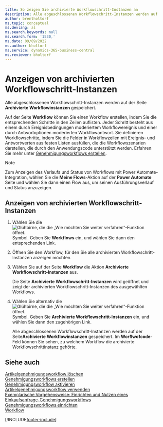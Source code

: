 ```yaml
---
title: So zeigen Sie archivierte Workflowschritt-Instanzen an
description: Alle abgeschlossenen Workflowschritt-Instanzen werden auf der Seite „Archivierte Workflowinstanzen“gespeichert. Jeder Schritt besteht aus einem Workflow-Ereignis und einer Workflow-Antwort.
author: brentholtorf
ms.topic: conceptual
ms.devlang: al
ms.search.keywords: null
ms.search.form: '1530,'
ms.date: 09/09/2022
ms.author: bholtorf
ms.service: dynamics-365-business-central
ms.reviewer: bholtorf
---
```

# Anzeigen von archivierten Workflowschritt-Instanzen

Alle abgeschlossenen Workflowschritt-Instanzen werden auf der Seite **Archivierte Workflowinstanzen** gespeichert.  

Auf der Seite **Workflow** können Sie einen Workflow erstellen, indem Sie die entsprechenden Schritte in den Zeilen auflisten. Jeder Schritt besteht aus einem durch Ereignisbedingungen moderiertem Workflowereignis und einer durch Antwortoptionen moderierten Workflowantwort. Sie definieren Workflowschritte, indem Sie die Felder in Workflowzeilen mit Ereignis- und Antwortwerten aus festen Listen ausfüllen, die die Workflowszenarien darstellen, die durch den Anwendungscode unterstützt werden. Erfahren Sie mehr unter [Genehmigungsworkflows erstellen](across-how-to-create-workflows.md).  

> [!NOTE]
> Zum Anzeigen des Verlaufs und Status von Workflows mit Power Automate-Integration, wählen Sie die **Meine Flows**-Aktion auf der **Power Automate** Seite und wählen Sie dann einen Flow aus, um seinen Ausführungsverlauf und Status anzuzeigen.

## Anzeigen von archivierten Workflowschritt-Instanzen

1. Wählen Sie die ![Glühbirne, die die „Wie möchten Sie weiter verfahren“-Funktion öffnet.](media/ui-search/search_small.png "Wie möchten Sie weiter verfahren?") Symbol. Geben Sie **Workflows** ein, und wählen Sie dann den entsprechenden Link.  
2. Öffnen Sie den Workflow, für den Sie alle archivierten Workflowschritt-Instanzen anzeigen möchten.  
3. Wählen Sie auf der Seite **Workflow** die Aktion **Archivierte Workflowschritt-Instanzen** aus.  

   Die Seite **Archivierte Workflowschritt-Instanzen** wird geöffnet und zeigt der archivierten Workflowschritt-Instanzen des ausgewählten Workflows.  
4. Wählen Sie alternativ die ![Glühbirne, die die „Wie möchten Sie weiter verfahren“-Funktion öffnet.](media/ui-search/search_small.png "Wie möchten Sie weiter verfahren?") Symbol. Geben Sie **Archivierte Workflowschritt-Instanzen** ein, und wählen Sie dann den zugehörigen Link.  

   Alle abgeschlossenen Workflowschritt-Instanzen werden auf der Seite**Archivierte Workflowinstanzen** gespeichert. Im **Worflwofcode**-Feld können Sie sehen, zu welchem Workflow die archivierte Workflowschrittinstanz gehörte.  

## Siehe auch 

[Artikelgenehmigungsworkflow löschen](across-how-to-delete-workflows.md)  
[Genehmigungsworkflows erstellen](across-how-to-create-workflows.md)  
[Genehmigungsworkflow aktivieren](across-how-to-enable-workflows.md)  
[Artikelgenehmigungsworkflow verwenden](across-use-workflows.md)  
[Exemplarische Vorgehensweise: Einrichten und Nutzen eines Einkaufsanfrage-Genehmigungsworkflows](walkthrough-setting-up-and-using-a-purchase-approval-workflow.md)  
[Genehmigungsworkflows einrichten](across-set-up-workflows.md)  
[Workflow](across-workflow.md)

[!INCLUDE[footer-include](includes/footer-banner.md)]
